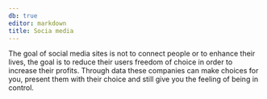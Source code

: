 ```yaml
---
db: true
editor: markdown
title: Socia media
---
```


The goal of social media sites is not to connect people or to enhance
their lives, the goal is to reduce their users freedom of choice in
order to increase their profits. Through data these companies can make
choices for you, present them with their choice and still give you the
feeling of being in control.
